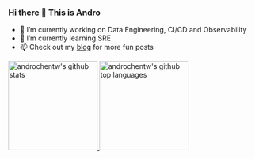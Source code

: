 ### Hi there 👋 This is Andro

- 🔭 I’m currently working on Data Engineering, CI/CD and Observability
- 🌱 I’m currently learning SRE 
- 📫 Check out my [blog](https://blog.androchen.tw/) for more fun posts

<a href="https://github.com/androchentw">
  <img height="180em" src="https://github-readme-stats.vercel.app/api?username=androchentw&show_icons=true&theme=tokyonight&count_private=true" alt="androchentw's github stats" />
  <img height="180em" src="https://github-readme-stats.vercel.app/api/top-langs/?username=androchentw&theme=gotham&layout=compact" alt="androchentw's github top languages" />
</a>


<!--
**androchentw/androchentw** is a ✨ _special_ ✨ repository because its `README.md` (this file) appears on your GitHub profile.


- 
- 👯 I’m looking to collaborate on ...
- 🤔 I’m looking for help with ...
- 💬 Ask me about ...

- 😄 Pronouns: ...
- ⚡ Fun fact: ...
-->
